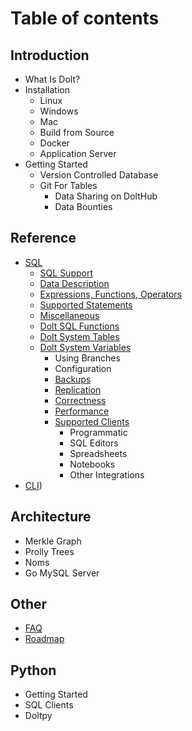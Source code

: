 # Table of contents

## Introduction 
* What Is Dolt?
* Installation
	* Linux
	* Windows
	* Mac
	* Build from Source
	* Docker
	* Application Server
* Getting Started
	* Version Controlled Database
  * Git For Tables
	* Data Sharing on DoltHub
	* Data Bounties

## Reference
* [SQL](reference/sql/README.md)
	* [SQL Support](reference/sql/sql-support/README.md)
    * [Data Description](reference/sql/sql-support/data-description.md)
    * [Expressions, Functions, Operators](reference/sql/sql-support/expressions-functions-operators.md)
    * [Supported Statements](reference/sql/sql-support/supported-statements.md)
    * [Miscellaneous](reference/sql/sql-support/miscellaneous.md)
  * [Dolt SQL Functions](reference/sql/dolt-sql-functions.md)
  * [Dolt System Tables](reference/sql/dolt-system-tables.md)
  * [Dolt System Variables](reference/sql/sysvars.md)
	* Using Branches
	* Configuration
	* [Backups](reference/sql/backups.md)
	* [Replication](reference/sql/replication.md)
	* [Correctness](reference/sql/correctness.md)
	* [Performance](reference/sql/performance.md)
	* [Supported Clients](reference/sql/clients.md)
		* Programmatic
		* SQL Editors
		* Spreadsheets
		* Notebooks
		* Other Integrations
* [CLI](reference/cli.md))

## Architecture
* Merkle Graph
* Prolly Trees
* Noms
* Go MySQL Server

## Other
* [FAQ](other/faq.md)
* [Roadmap](other/roadmap.md)

## Python
* Getting Started
* SQL Clients
* Doltpy

